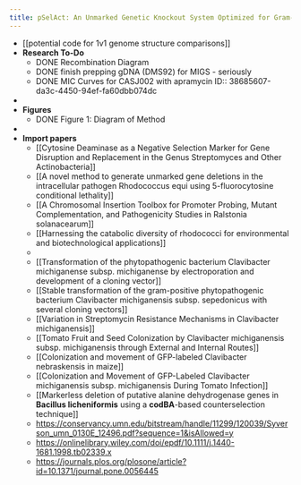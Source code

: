 ```yaml
---
title: pSelAct: An Unmarked Genetic Knockout System Optimized for Gram-positive bacteria of the Clavibacter genus
---
```


- [[potential code for 1v1 genome structure comparisons]]
- **Research To-Do**
	- DONE Recombination Diagram
	- DONE finish prepping gDNA (DMS92) for MIGS - seriously
	- DONE MIC Curves for CASJ002 with apramycin
	  ID:: 38685607-da3c-4450-94ef-fa60dbb074dc
-
- **Figures**
	- DONE Figure 1: Diagram of Method
-
- **Import papers**
	- [[Cytosine Deaminase as a Negative Selection Marker for Gene Disruption and Replacement in the Genus Streptomyces and Other Actinobacteria]]
	- [[A novel method to generate unmarked gene deletions in the intracellular pathogen Rhodococcus equi using 5-fluorocytosine conditional lethality]]
	- [[A Chromosomal Insertion Toolbox for Promoter Probing, Mutant Complementation, and Pathogenicity Studies in Ralstonia solanacearum]]
	- [[Harnessing the catabolic diversity of rhodococci for environmental and biotechnological applications]]
	-
	- [[Transformation of the phytopathogenic bacterium Clavibacter michiganense subsp. michiganense by electroporation and development of a cloning vector]]
	- [[Stable transformation of the gram-positive phytopathogenic bacterium Clavibacter michiganensis subsp. sepedonicus with several cloning vectors]]
	- [[Variation in Streptomycin Resistance Mechanisms in Clavibacter michiganensis]]
	- [[Tomato Fruit and Seed Colonization by Clavibacter michiganensis subsp. michiganensis through External and Internal Routes]]
	- [[Colonization and movement of GFP-labeled Clavibacter nebraskensis in maize]]
	- [[Colonization and Movement of GFP-Labeled Clavibacter michiganensis subsp. michiganensis During Tomato Infection]]
	- [[Markerless deletion of putative alanine dehydrogenase genes in __Bacillus licheniformis__ using a  __codBA__-based counterselection technique]]
	- https://conservancy.umn.edu/bitstream/handle/11299/120039/Syverson_umn_0130E_12496.pdf?sequence=1&isAllowed=y
	- https://onlinelibrary.wiley.com/doi/epdf/10.1111/j.1440-1681.1998.tb02339.x
	- https://journals.plos.org/plosone/article?id=10.1371/journal.pone.0056445